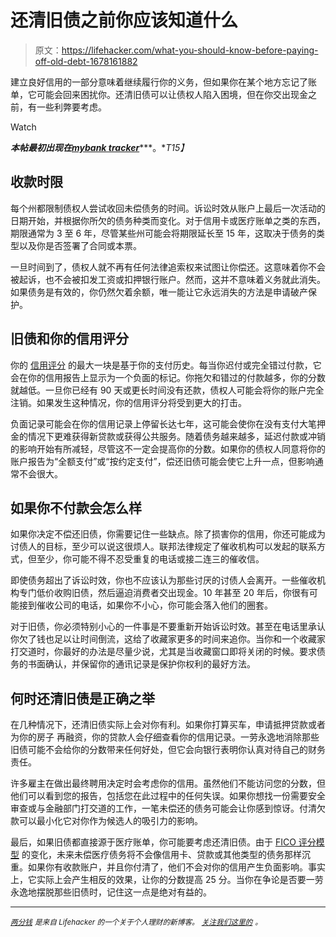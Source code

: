 # 还清旧债之前你应该知道什么

> 原文：<https://lifehacker.com/what-you-should-know-before-paying-off-old-debt-1678161882>

建立良好信用的一部分意味着继续履行你的义务，但如果你在某个地方忘记了账单，它可能会回来困扰你。还清旧债可以让债权人陷入困境，但在你交出现金之前，有一些利弊要考虑。

Watch

***本帖最初出现在***[***mybank tracker***](http://www.mybanktracker.com/news/paying-off-old-debt)***。**T15】*

## **收款时限**

每个州都限制债权人尝试收回未偿债务的时间。诉讼时效从账户上最后一次活动的日期开始，并根据你所欠的债务种类而变化。对于信用卡或医疗账单之类的东西，期限通常为 3 至 6 年，尽管某些州可能会将期限延长至 15 年，这取决于债务的类型以及你是否签署了合同或本票。

一旦时间到了，债权人就不再有任何法律追索权来试图让你偿还。这意味着你不会被起诉，也不会被扣发工资或扣押银行账户。然而，这并不意味着义务就此消失。如果债务是有效的，你仍然欠着余额，唯一能让它永远消失的方法是申请破产保护。

## **旧债和你的信用评分**

你的 [信用评分](http://www.mybanktracker.com/news/how-fico-scores-determined-may-surprise-you) 的最大一块是基于你的支付历史。每当你迟付或完全错过付款，它会在你的信用报告上显示为一个负面的标记。你拖欠和错过的付款越多，你的分数就越低。一旦你已经有 90 天或更长时间没有还款，债权人可能会将你的账户完全注销。如果发生这种情况，你的信用评分将受到更大的打击。

负面记录可能会在你的信用记录上停留长达七年，这可能会使你在没有支付大笔押金的情况下更难获得新贷款或获得公共服务。随着债务越来越多，延迟付款或冲销的影响开始有所减轻，尽管这不一定会提高你的分数。如果你的债权人同意将你的账户报告为“全额支付”或“按约定支付”，偿还旧债可能会使它上升一点，但影响通常不会很大。

## **如果你不付款会怎么样**

如果你决定不偿还旧债，你需要记住一些缺点。除了损害你的信用，你还可能成为讨债人的目标，至少可以说这很烦人。联邦法律规定了催收机构可以发起的联系方式，但至少，你可能不得不忍受重复的电话或接二连三的催收信。

即使债务超出了诉讼时效，你也不应该认为那些讨厌的讨债人会离开。一些催收机构专门低价收购旧债，然后逼迫消费者交出现金。10 年甚至 20 年后，你很有可能接到催收公司的电话，如果你不小心，你可能会落入他们的圈套。

对于旧债，你必须特别小心的一件事是不要重新开始诉讼时效。甚至在电话里承认你欠了钱也足以让时间倒流，这给了收藏家更多的时间来追你。当你和一个收藏家打交道时，你最好的办法是尽量少说，尤其是当收藏窗口即将关闭的时候。要求债务的书面确认，并保留你的通讯记录是保护你权利的最好方法。

## **何时还清旧债是正确之举**

在几种情况下，还清旧债实际上会对你有利。如果你打算买车，申请抵押贷款或者为你的房子 再融资，你的贷款人会仔细查看你的信用记录。一劳永逸地消除那些旧债可能不会给你的分数带来任何好处，但它会向银行表明你认真对待自己的财务责任。

许多雇主在做出最终聘用决定时会考虑你的信用。虽然他们不能访问您的分数，但他们可以看到您的报告，包括您在此过程中的任何失误。如果你想找一份需要安全审查或与金融部门打交道的工作，一笔未偿还的债务可能会让你感到惊讶。付清欠款可以最小化它对你作为候选人的吸引力的影响。

最后，如果旧债都直接源于医疗账单，你可能要考虑还清旧债。由于 [FICO 评分模型](http://www.fico.com/en/about-us/newsroom/news-releases/fico-score-9-introduces-refined-analysis-medical-collections/) 的变化，未来未偿医疗债务将不会像信用卡、贷款或其他类型的债务那样沉重。如果你有收款账户，并且你付清了，他们不会对你的信用产生负面影响。事实上，它实际上会产生相反的效果，让你的分数提高 25 分。当你在争论是否要一劳永逸地摆脱那些旧债时，记住这一点是绝对有益的。

* * *

[*<small>两分钱</small>*](http://ift.tt/MNrhmo) <small>*是来自 Lifehacker 的一个关于个人理财的新博客。*</small> [*<small>关注我们这里的</small>*](http://ift.tt/1cudqxU) *<small>。</small>*